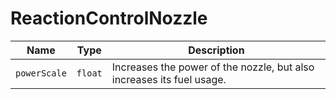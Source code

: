 # ReactionControlNozzle

|Name|Type|Description|
|--|--|--|
|`powerScale`|`float`|Increases the power of the nozzle, but also increases its fuel usage.|
